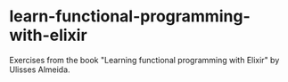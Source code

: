 # learn-functional-programming-with-elixir

Exercises from the book "Learning functional programming with Elixir"
by Ulisses Almeida.

